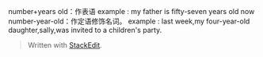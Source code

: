 number+years old：作表语
example : my father is fifty-seven years old now
number-year-old：作定语修饰名词。
example : last week,my four-year-old daughter,sally,was invited to a children's party.


> Written with [StackEdit](https://stackedit.io/).
<!--stackedit_data:
eyJoaXN0b3J5IjpbLTE5MDA4MjAwMDNdfQ==
-->